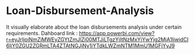 # Loan-Disbursement-Analysis
It visually elaborate about the loan disbursements analysis under certain requirements.
Dahboard link : https://app.powerbi.com/view?r=eyJrIjoiNmZjMWEyZGYtZmJlZi00MTJiLTgzYjItNzMxYjYwYjg2MjA1IiwidCI6IjY0ZGU2ZGRmLTA4ZTAtNGJjNy1iYTdkLWZmNTM1MmU1MGFjYyJ9
